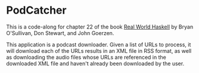 # PodCatcher
This is a code-along for chapter 22 of the book [Real World
Haskell](http://book.realworldhaskell.org/read/) by Bryan O'Sullivan,
Don Stewart, and John Goerzen.

This application is a podcast downloader. Given a list of URLs to
process, it will download each of the URLs results in an XML file in
RSS format, as well as downloading the audio files whose URLs are
referenced in the downloaded XML file and haven't already been
downloaded by the user.